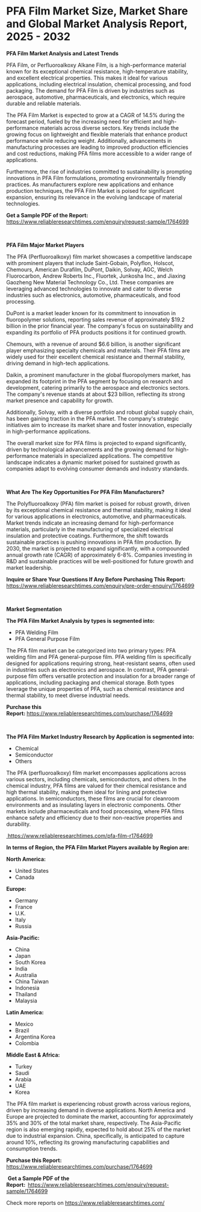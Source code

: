 <p><h1>PFA Film Market Size, Market Share and Global Market Analysis Report, 2025 - 2032</h1></p><p><strong>PFA Film Market Analysis and Latest Trends</strong></p>
<p><p>PFA Film, or Perfluoroalkoxy Alkane Film, is a high-performance material known for its exceptional chemical resistance, high-temperature stability, and excellent electrical properties. This makes it ideal for various applications, including electrical insulation, chemical processing, and food packaging. The demand for PFA Film is driven by industries such as aerospace, automotive, pharmaceuticals, and electronics, which require durable and reliable materials.</p><p>The PFA Film Market is expected to grow at a CAGR of 14.5% during the forecast period, fueled by the increasing need for efficient and high-performance materials across diverse sectors. Key trends include the growing focus on lightweight and flexible materials that enhance product performance while reducing weight. Additionally, advancements in manufacturing processes are leading to improved production efficiencies and cost reductions, making PFA films more accessible to a wider range of applications.</p><p>Furthermore, the rise of industries committed to sustainability is prompting innovations in PFA Film formulations, promoting environmentally friendly practices. As manufacturers explore new applications and enhance production techniques, the PFA Film Market is poised for significant expansion, ensuring its relevance in the evolving landscape of material technologies.</p></p>
<p><strong>Get a Sample PDF of the Report:&nbsp;</strong> <a href="https://www.reliableresearchtimes.com/enquiry/request-sample/1764699?utm_campaign=2719&utm_medium=2&utm_source=Github&utm_content=ia&utm_term=02042025&utm_id=pfa-film">https://www.reliableresearchtimes.com/enquiry/request-sample/1764699</a></p>
<p>&nbsp;</p>
<p><strong>PFA Film Major Market Players</strong></p>
<p><p>The PFA (Perfluoroalkoxy) film market showcases a competitive landscape with prominent players that include Saint-Gobain, Polyflon, Holscot, Chemours, American Durafilm, DuPont, Daikin, Solvay, AGC, Welch Fluorocarbon, Andrew Roberts Inc., Fluortek, Junkosha Inc., and Jiaxing Gaozheng New Material Technology Co., Ltd. These companies are leveraging advanced technologies to innovate and cater to diverse industries such as electronics, automotive, pharmaceuticals, and food processing.</p><p>DuPont is a market leader known for its commitment to innovation in fluoropolymer solutions, reporting sales revenue of approximately $19.2 billion in the prior financial year. The company's focus on sustainability and expanding its portfolio of PFA products positions it for continued growth.</p><p>Chemours, with a revenue of around $6.6 billion, is another significant player emphasizing specialty chemicals and materials. Their PFA films are widely used for their excellent chemical resistance and thermal stability, driving demand in high-tech applications.</p><p>Daikin, a prominent manufacturer in the global fluoropolymers market, has expanded its footprint in the PFA segment by focusing on research and development, catering primarily to the aerospace and electronics sectors. The company's revenue stands at about $23 billion, reflecting its strong market presence and capability for growth.</p><p>Additionally, Solvay, with a diverse portfolio and robust global supply chain, has been gaining traction in the PFA market. The company's strategic initiatives aim to increase its market share and foster innovation, especially in high-performance applications.</p><p>The overall market size for PFA films is projected to expand significantly, driven by technological advancements and the growing demand for high-performance materials in specialized applications. The competitive landscape indicates a dynamic market poised for sustained growth as companies adapt to evolving consumer demands and industry standards.</p></p>
<p>&nbsp;</p>
<p><strong>What Are The Key Opportunities For PFA Film Manufacturers?</strong></p>
<p><p>The Polyfluoroalkoxy (PFA) film market is poised for robust growth, driven by its exceptional chemical resistance and thermal stability, making it ideal for various applications in electronics, automotive, and pharmaceuticals. Market trends indicate an increasing demand for high-performance materials, particularly in the manufacturing of specialized electrical insulation and protective coatings. Furthermore, the shift towards sustainable practices is pushing innovations in PFA film production. By 2030, the market is projected to expand significantly, with a compounded annual growth rate (CAGR) of approximately 6-8%. Companies investing in R&D and sustainable practices will be well-positioned for future growth and market leadership.</p></p>
<p><strong>Inquire or Share Your Questions If Any Before Purchasing This Report:</strong> <a href="https://www.reliableresearchtimes.com/enquiry/pre-order-enquiry/1764699?utm_campaign=2719&utm_medium=2&utm_source=Github&utm_content=ia&utm_term=02042025&utm_id=pfa-film">https://www.reliableresearchtimes.com/enquiry/pre-order-enquiry/1764699</a></p>
<p>&nbsp;</p>
<p><strong>Market Segmentation</strong></p>
<p><strong>The PFA Film Market Analysis by types is segmented into:</strong></p>
<p><ul><li>PFA Welding Film</li><li>PFA General Purpose Film</li></ul></p>
<p><p>The PFA film market can be categorized into two primary types: PFA welding film and PFA general-purpose film. PFA welding film is specifically designed for applications requiring strong, heat-resistant seams, often used in industries such as electronics and aerospace. In contrast, PFA general-purpose film offers versatile protection and insulation for a broader range of applications, including packaging and chemical storage. Both types leverage the unique properties of PFA, such as chemical resistance and thermal stability, to meet diverse industrial needs.</p></p>
<p><strong>Purchase this Report:&nbsp;</strong><a href="https://www.reliableresearchtimes.com/purchase/1764699?utm_campaign=2719&utm_medium=2&utm_source=Github&utm_content=ia&utm_term=02042025&utm_id=pfa-film">https://www.reliableresearchtimes.com/purchase/1764699</a></p>
<p>&nbsp;</p>
<p><strong>The PFA Film Market Industry Research by Application is segmented into:</strong></p>
<p><ul><li>Chemical</li><li>Semiconductor</li><li>Others</li></ul></p>
<p><p>The PFA (perfluoroalkoxy) film market encompasses applications across various sectors, including chemicals, semiconductors, and others. In the chemical industry, PFA films are valued for their chemical resistance and high thermal stability, making them ideal for lining and protective applications. In semiconductors, these films are crucial for cleanroom environments and as insulating layers in electronic components. Other markets include pharmaceuticals and food processing, where PFA films enhance safety and efficiency due to their non-reactive properties and durability.</p></p>
<p><a href="https://www.reliableresearchtimes.com/pfa-film-r1764699?utm_campaign=2719&utm_medium=2&utm_source=Github&utm_content=ia&utm_term=02042025&utm_id=pfa-film">&nbsp;https://www.reliableresearchtimes.com/pfa-film-r1764699</a></p>
<p><strong>In terms of Region, the PFA Film Market Players available by Region are:</strong></p>
<p>
    <p> <strong> North America: </strong>
        <ul>
            <li>United States</li>
            <li>Canada</li>
        </ul>
        </p> 
    <p> <strong> Europe: </strong>
        <ul>
            <li>Germany</li>
            <li>France</li>
            <li>U.K.</li>
            <li>Italy</li>
            <li>Russia</li>
        </ul>
        </p> 
    <p> <strong> Asia-Pacific: </strong>
        <ul>
            <li>China</li>
            <li>Japan</li>
            <li>South Korea</li>
            <li>India</li>
            <li>Australia</li>
            <li>China Taiwan</li>
            <li>Indonesia</li>
            <li>Thailand</li>
            <li>Malaysia</li>
        </ul>
        </p> 
    <p> <strong> Latin America: </strong>
        <ul>
            <li>Mexico</li>
            <li>Brazil</li>
            <li>Argentina Korea</li>
            <li>Colombia</li>
        </ul>
        </p> 
    <p> <strong> Middle East & Africa: </strong>
        <ul>
            <li>Turkey</li>
            <li>Saudi</li>
            <li>Arabia</li>
            <li>UAE</li>
            <li>Korea</li>
        </ul>
    </p>
    </p>
<p><p>The PFA film market is experiencing robust growth across various regions, driven by increasing demand in diverse applications. North America and Europe are projected to dominate the market, accounting for approximately 35% and 30% of the total market share, respectively. The Asia-Pacific region is also emerging rapidly, expected to hold about 25% of the market due to industrial expansion. China, specifically, is anticipated to capture around 10%, reflecting its growing manufacturing capabilities and consumption trends.</p></p>
<p><strong>Purchase this Report: </strong><a href="https://www.reliableresearchtimes.com/purchase/1764699?utm_campaign=2719&utm_medium=2&utm_source=Github&utm_content=ia&utm_term=02042025&utm_id=pfa-film">https://www.reliableresearchtimes.com/purchase/1764699</a></p>
<p>&nbsp;<strong>Get a Sample PDF of the Report:&nbsp;&nbsp;</strong><a href="https://www.reliableresearchtimes.com/enquiry/request-sample/1764699?utm_campaign=2719&utm_medium=2&utm_source=Github&utm_content=ia&utm_term=02042025&utm_id=pfa-film">https://www.reliableresearchtimes.com/enquiry/request-sample/1764699</a></p>
<p><strong></strong></p>
<p>Check more reports on <a href="https://www.reliableresearchtimes.com/?utm_campaign=2719&utm_medium=2&utm_source=Github&utm_content=ia&utm_term=02042025&utm_id=pfa-film">https://www.reliableresearchtimes.com/</a></p>